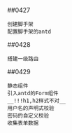 ##0427

    创建脚手架
    配置脚手架的antd

##0428

    搭建一级路由

##0429

    静态组件
    引入antd的Form组件
    __!!!h1,h2样式不对__
    用户名的声明式校验
    密码的自定义校验
    收集表单数据

